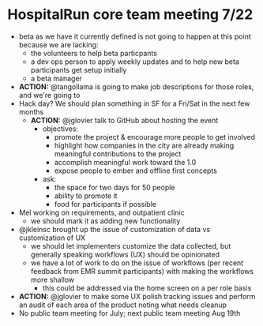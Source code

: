 # HospitalRun core team meeting 7/22

- beta as we have it currently defined is not going to happen at this point because we are lacking:
	- the volunteers to help beta particpants
	- a dev ops person to apply weekly updates and to help new beta participants get setup initially
	- a beta manager
- **ACTION:** @tangollama is going to make job descriptions for those roles, and we're going to
- Hack day? We should plan something in SF for a Fri/Sat in the next few months
  - **ACTION:** @jglovier talk to GitHub about hosting the event
	- objectives: 
		- promote the project & encourage more people to get involved
		- highlight how companies in the city are already making meaningful contributions to the project
		- accomplish meaningful work toward the 1.0
		- expose people to ember and offline first concepts
	- ask:
		- the space for two days for 50 people
		- ability to promote it
		- food for participants if possible
- Mel working on requirements, and outpatient clinic
	- we should mark it as adding new functionality
- @jkleinsc brought up the issue of customization of data vs customization of UX
  - we should let implementers customize the data collected, but generally speaking workflows (UX) should be opinionated
  - we have a lot of work to do on the issue of workflows (per recent feedback from EMR summit participants) with making the workflows more shallow
    - this could be addressed via the home screen on a per role basis
- **ACTION:** @jglovier to make some UX polish tracking issues and perform an audit of each area of the product noting what needs cleanup
- No public team meeting for July; next public team meeting Aug 19th
